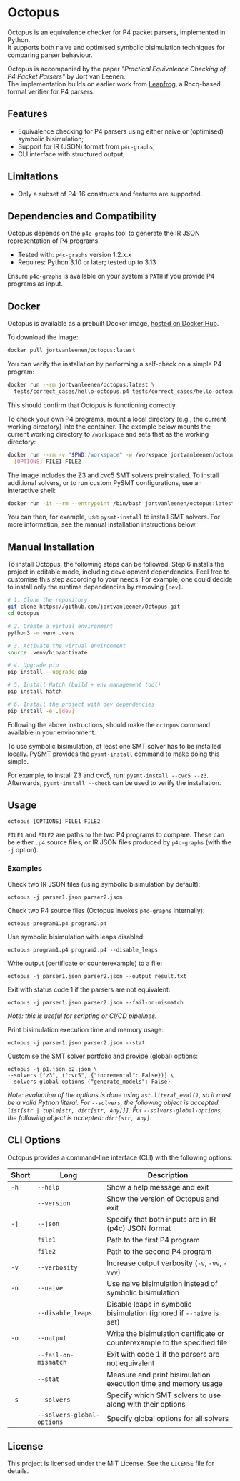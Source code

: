 # Octopus

Octopus is an equivalence checker for P4 packet parsers, implemented in Python.  
It supports both naive and optimised symbolic bisimulation techniques for comparing parser behaviour.

Octopus is accompanied by the paper *"Practical Equivalence Checking of P4 Packet Parsers"* by Jort van Leenen.  
The implementation builds on earlier work from [Leapfrog](https://doi.org/10.48550/arXiv.2205.08762), a Rocq-based
formal verifier for P4 parsers.

## Features

- Equivalence checking for P4 parsers using either naive or (optimised) symbolic bisimulation;
- Support for IR (JSON) format from `p4c-graphs`;
- CLI interface with structured output;

## Limitations

- Only a subset of P4-16 constructs and features are supported.

## Dependencies and Compatibility

Octopus depends on the `p4c-graphs` tool to generate the IR JSON representation of P4 programs.

- Tested with: `p4c-graphs` version 1.2.x.x
- Requires: Python 3.10 or later; tested up to 3.13

Ensure `p4c-graphs` is available on your system's `PATH` if you provide P4 programs as input.

## Docker

Octopus is available as a prebuilt Docker image,
[hosted on Docker Hub](https://hub.docker.com/repository/docker/jortvanleenen/octopus).

To download the image:

```bash
docker pull jortvanleenen/octopus:latest
```

You can verify the installation by performing a self-check on a simple P4 program:

```bash
docker run --rm jortvanleenen/octopus:latest \
  tests/correct_cases/hello-octopus.p4 tests/correct_cases/hello-octopus.p4
```

This should confirm that Octopus is functioning correctly.

To check your own P4 programs, mount a local directory (e.g., the current working directory) into the container.
The example below mounts the current working directory to `/workspace` and sets that as the working directory:

```bash
docker run --rm -v "$PWD:/workspace" -w /workspace jortvanleenen/octopus:latest \
  [OPTIONS] FILE1 FILE2
```

The image includes the Z3 and cvc5 SMT solvers preinstalled.
To install additional solvers, or to run custom PySMT configurations, use an interactive shell:

```bash
docker run -it --rm --entrypoint /bin/bash jortvanleenen/octopus:latest
```

You can then, for example, use `pysmt-install` to install SMT solvers.
For more information, see the manual installation instructions below.

## Manual Installation

To install Octopus, the following steps can be followed.
Step 6 installs the project in editable mode, including development dependencies.
Feel free to customise this step according to your needs.
For example, one could decide to install only the runtime dependencies by removing `[dev]`.

```bash
# 1. Clone the repository
git clone https://github.com/jortvanleenen/Octopus.git
cd Octopus

# 2. Create a virtual environment
python3 -m venv .venv

# 3. Activate the virtual environment
source .venv/bin/activate

# 4. Upgrade pip
pip install --upgrade pip

# 5. Install Hatch (build + env management tool)
pip install hatch

# 6. Install the project with dev dependencies
pip install -e .[dev]
```

Following the above instructions, should make the `octopus` command available in your environment.

To use symbolic bisimulation, at least one SMT solver has to be installed locally.
PySMT provides the `pysmt-install` command to make doing this simple.

For example, to install Z3 and cvc5, run: `pysmt-install --cvc5 --z3`.
Afterwards, `pysmt-install --check` can be used to verify the installation.

## Usage

```
octopus [OPTIONS] FILE1 FILE2
```

`FILE1` and `FILE2` are paths to the two P4 programs to compare.
These can be either `.p4` source files, or IR JSON files produced by `p4c-graphs` (with the `-j` option).

### Examples

Check two IR JSON files (using symbolic bisimulation by default):

```
octopus -j parser1.json parser2.json
```

Check two P4 source files (Octopus invokes `p4c-graphs` internally):

```
octopus program1.p4 program2.p4
```

Use symbolic bisimulation with leaps disabled:

```
octopus program1.p4 program2.p4 --disable_leaps
```

Write output (certificate or counterexample) to a file:

```
octopus -j parser1.json parser2.json --output result.txt
```

Exit with status code 1 if the parsers are not equivalent:

```
octopus -j parser1.json parser2.json --fail-on-mismatch
```

_Note: this is useful for scripting or CI/CD pipelines._

Print bisimulation execution time and memory usage:

```
octopus -j parser1.json parser2.json --stat
```

Customise the SMT solver portfolio and provide (global) options:

```
octopus -j p1.json p2.json \
--solvers ["z3", ("cvc5", {"incremental": False})] \
--solvers-global-options {"generate_models": False}
```

_Note: evaluation of the options is done using `ast.literal_eval()`, so it must be a valid Python literal._
_For `--solvers`, the following object is accepted: `list[str | tuple[str, dict[str, Any]]]`._
_For `--solvers-global-options`, the following object is accepted: `dict[str, Any]`._

## CLI Options

Octopus provides a command-line interface (CLI) with the following options:

| Short | Long                       | Description                                                                |
|-------|----------------------------|----------------------------------------------------------------------------|
| `-h`  | `--help`                   | Show a help message and exit                                               |
|       | `--version`                | Show the version of Octopus and exit                                       |
| `-j`  | `--json`                   | Specify that both inputs are in IR (p4c) JSON format                       |
|       | `file1`                    | Path to the first P4 program                                               |
|       | `file2`                    | Path to the second P4 program                                              |
| `-v`  | `--verbosity`              | Increase output verbosity (`-v`, `-vv`, `-vvv`)                            |
| `-n`  | `--naive`                  | Use naive bisimulation instead of symbolic bisimulation                    |
|       | `--disable_leaps`          | Disable leaps in symbolic bisimulation (ignored if `--naive` is set)       |
| `-o`  | `--output`                 | Write the bisimulation certificate or counterexample to the specified file |
|       | `--fail-on-mismatch`       | Exit with code 1 if the parsers are not equivalent                         |
|       | `--stat`                   | Measure and print bisimulation execution time and memory usage             |
| `-s`  | `--solvers`                | Specify which SMT solvers to use along with their options                  |
|       | `--solvers-global-options` | Specify global options for all solvers                                     |

## License

This project is licensed under the MIT License.
See the `LICENSE` file for details.